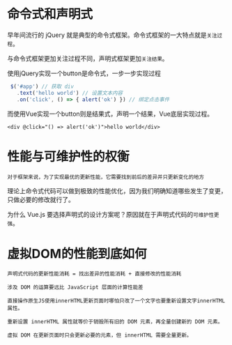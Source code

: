 # 命令式和声明式

早年间流行的 jQuery 就是典型的命令式框架。命令式框架的一大特点就是`关注过程`。

与命令式框架更加关注过程不同，声明式框架更加`关注结果`。

使用jQuery实现一个button是命令式，一步一步实现过程

```JavaScript
 $('#app') // 获取 div
   .text('hello world') // 设置文本内容
   .on('click', () => { alert('ok') }) // 绑定点击事件
```

而使用Vue实现一个button则是结果式，声明一个结果，Vue底层实现过程。

```
<div @click="() => alert('ok')">hello world</div>
```

# 性能与可维护性的权衡
	对于框架来说，为了实现最优的更新性能，它需要找到前后的差异并只更新变化的地方
  
理论上命令式代码可以做到极致的性能优化，因为我们明确知道哪些发生了变更，只做必要的修改就行了。

为什么 Vue.js 要选择声明式的设计方案呢？原因就在于声明式代码的`可维护性更强`。

# 虚拟DOM的性能到底如何

	声明式代码的更新性能消耗 = 找出差异的性能消耗 + 直接修改的性能消耗

    涉及 DOM 的运算要远比 JavaScript 层面的计算性能差

    直接操作原生JS使用innerHTML更新页面时哪怕只改了一个文字也要重新设置文字innerHTML属性。

    重新设置 innerHTML 属性就等价于销毁所有旧的 DOM 元素，再全量创建新的 DOM 元素。

    虚拟 DOM 在更新页面时只会更新必要的元素，但 innerHTML 需要全量更新。